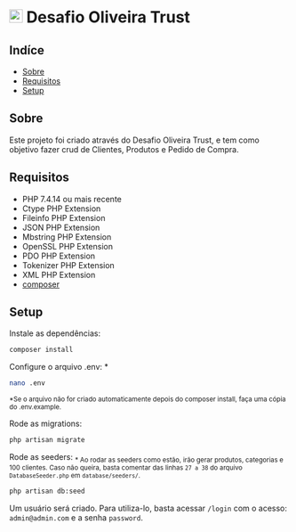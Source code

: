 # <img src="https://avatars.githubusercontent.com/u/58981329?s=200&v=4.jpg" alt="Logo Oliveira Trust" width="24"> Desafio Oliveira Trust 

## Indíce
* [Sobre](#about)
* [Requisitos](#requirements)
* [Setup](#setup)



<a name="about"></a>
## Sobre

Este projeto foi criado através do Desafio Oliveira Trust, e tem como objetivo fazer crud de Clientes, Produtos e Pedido de Compra.


<a name="requirements"></a>
## Requisitos

- PHP 7.4.14 ou mais recente
- Ctype PHP Extension
- Fileinfo PHP Extension
- JSON PHP Extension
- Mbstring PHP Extension
- OpenSSL PHP Extension
- PDO PHP Extension
- Tokenizer PHP Extension
- XML PHP Extension
- [composer](https://getcomposer.org/doc/00-intro.md)

<a name="setup"></a>
## Setup

Instale as dependências:

```sh 
composer install
```

Configure o arquivo .env: *
```sh
nano .env
```
<sub>*Se o arquivo não for criado automaticamente depois do composer install, faça uma cópia do .env.example.</sub>

Rode as migrations:
```sh
php artisan migrate
```

Rode as seeders:
<sub>* Ao rodar as seeders como estão, irão gerar produtos, categorias e 100 clientes. Caso não queira, basta comentar das linhas ``27 a 38`` do arquivo ``DatabaseSeeder.php`` em ``database/seeders/``. </sub>
```sh
php artisan db:seed
```

Um usuário será criado. Para utiliza-lo, basta acessar ``/login`` com o acesso: ``admin@admin.com`` e a senha ``password``.